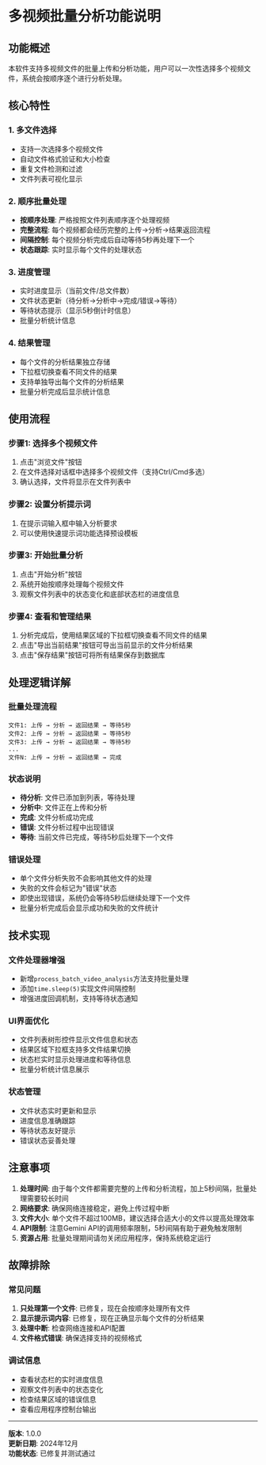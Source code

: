 # 多视频批量分析功能说明

## 功能概述

本软件支持多视频文件的批量上传和分析功能，用户可以一次性选择多个视频文件，系统会按顺序逐个进行分析处理。

## 核心特性

### 1. 多文件选择
- 支持一次选择多个视频文件
- 自动文件格式验证和大小检查
- 重复文件检测和过滤
- 文件列表可视化显示

### 2. 顺序批量处理
- **按顺序处理**: 严格按照文件列表顺序逐个处理视频
- **完整流程**: 每个视频都会经历完整的上传→分析→结果返回流程
- **间隔控制**: 每个视频分析完成后自动等待5秒再处理下一个
- **状态跟踪**: 实时显示每个文件的处理状态

### 3. 进度管理
- 实时进度显示（当前文件/总文件数）
- 文件状态更新（待分析→分析中→完成/错误→等待）
- 等待状态提示（显示5秒倒计时信息）
- 批量分析统计信息

### 4. 结果管理
- 每个文件的分析结果独立存储
- 下拉框切换查看不同文件的结果
- 支持单独导出每个文件的分析结果
- 批量分析完成后显示统计信息

## 使用流程

### 步骤1: 选择多个视频文件
1. 点击"浏览文件"按钮
2. 在文件选择对话框中选择多个视频文件（支持Ctrl/Cmd多选）
3. 确认选择，文件将显示在文件列表中

### 步骤2: 设置分析提示词
1. 在提示词输入框中输入分析要求
2. 可以使用快速提示词功能选择预设模板

### 步骤3: 开始批量分析
1. 点击"开始分析"按钮
2. 系统开始按顺序处理每个视频文件
3. 观察文件列表中的状态变化和底部状态栏的进度信息

### 步骤4: 查看和管理结果
1. 分析完成后，使用结果区域的下拉框切换查看不同文件的结果
2. 点击"导出当前结果"按钮可导出当前显示的文件分析结果
3. 点击"保存结果"按钮可将所有结果保存到数据库

## 处理逻辑详解

### 批量处理流程
```
文件1: 上传 → 分析 → 返回结果 → 等待5秒
文件2: 上传 → 分析 → 返回结果 → 等待5秒
文件3: 上传 → 分析 → 返回结果 → 等待5秒
...
文件N: 上传 → 分析 → 返回结果 → 完成
```

### 状态说明
- **待分析**: 文件已添加到列表，等待处理
- **分析中**: 文件正在上传和分析
- **完成**: 文件分析成功完成
- **错误**: 文件分析过程中出现错误
- **等待**: 当前文件已完成，等待5秒后处理下一个文件

### 错误处理
- 单个文件分析失败不会影响其他文件的处理
- 失败的文件会标记为"错误"状态
- 即使出现错误，系统仍会等待5秒后继续处理下一个文件
- 批量分析完成后会显示成功和失败的文件统计

## 技术实现

### 文件处理器增强
- 新增`process_batch_video_analysis`方法支持批量处理
- 添加`time.sleep(5)`实现文件间隔控制
- 增强进度回调机制，支持等待状态通知

### UI界面优化
- 文件列表树形控件显示文件信息和状态
- 结果区域下拉框支持多文件结果切换
- 状态栏实时显示处理进度和等待信息
- 批量分析统计信息展示

### 状态管理
- 文件状态实时更新和显示
- 进度信息准确跟踪
- 等待状态友好提示
- 错误状态妥善处理

## 注意事项

1. **处理时间**: 由于每个文件都需要完整的上传和分析流程，加上5秒间隔，批量处理需要较长时间
2. **网络要求**: 确保网络连接稳定，避免上传过程中断
3. **文件大小**: 单个文件不超过100MB，建议选择合适大小的文件以提高处理效率
4. **API限制**: 注意Gemini API的调用频率限制，5秒间隔有助于避免触发限制
5. **资源占用**: 批量处理期间请勿关闭应用程序，保持系统稳定运行

## 故障排除

### 常见问题
1. **只处理第一个文件**: 已修复，现在会按顺序处理所有文件
2. **显示提示词内容**: 已修复，现在正确显示每个文件的分析结果
3. **处理中断**: 检查网络连接和API配置
4. **文件格式错误**: 确保选择支持的视频格式

### 调试信息
- 查看状态栏的实时进度信息
- 观察文件列表中的状态变化
- 检查结果区域的错误信息
- 查看应用程序控制台输出

---

**版本**: 1.0.0  
**更新日期**: 2024年12月  
**功能状态**: 已修复并测试通过